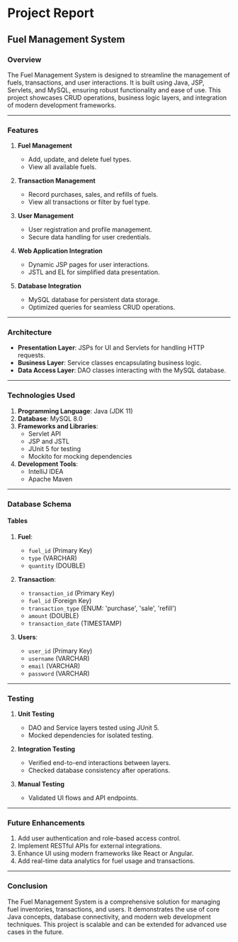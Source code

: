 # Project Report

## Fuel Management System

### Overview
The Fuel Management System is designed to streamline the management of fuels, transactions, and user interactions. It is built using Java, JSP, Servlets, and MySQL, ensuring robust functionality and ease of use. This project showcases CRUD operations, business logic layers, and integration of modern development frameworks.

---

### Features
1. **Fuel Management**
   - Add, update, and delete fuel types.
   - View all available fuels.

2. **Transaction Management**
   - Record purchases, sales, and refills of fuels.
   - View all transactions or filter by fuel type.

3. **User Management**
   - User registration and profile management.
   - Secure data handling for user credentials.

4. **Web Application Integration**
   - Dynamic JSP pages for user interactions.
   - JSTL and EL for simplified data presentation.

5. **Database Integration**
   - MySQL database for persistent data storage.
   - Optimized queries for seamless CRUD operations.

---

### Architecture
- **Presentation Layer**: JSPs for UI and Servlets for handling HTTP requests.
- **Business Layer**: Service classes encapsulating business logic.
- **Data Access Layer**: DAO classes interacting with the MySQL database.

---

### Technologies Used
1. **Programming Language**: Java (JDK 11)
2. **Database**: MySQL 8.0
3. **Frameworks and Libraries**:
   - Servlet API
   - JSP and JSTL
   - JUnit 5 for testing
   - Mockito for mocking dependencies
4. **Development Tools**:
   - IntelliJ IDEA
   - Apache Maven

---

### Database Schema
#### Tables
1. **Fuel**:
   - `fuel_id` (Primary Key)
   - `type` (VARCHAR)
   - `quantity` (DOUBLE)

2. **Transaction**:
   - `transaction_id` (Primary Key)
   - `fuel_id` (Foreign Key)
   - `transaction_type` (ENUM: 'purchase', 'sale', 'refill')
   - `amount` (DOUBLE)
   - `transaction_date` (TIMESTAMP)

3. **Users**:
   - `user_id` (Primary Key)
   - `username` (VARCHAR)
   - `email` (VARCHAR)
   - `password` (VARCHAR)

---

### Testing
1. **Unit Testing**
   - DAO and Service layers tested using JUnit 5.
   - Mocked dependencies for isolated testing.

2. **Integration Testing**
   - Verified end-to-end interactions between layers.
   - Checked database consistency after operations.

3. **Manual Testing**
   - Validated UI flows and API endpoints.

---

### Future Enhancements
1. Add user authentication and role-based access control.
2. Implement RESTful APIs for external integrations.
3. Enhance UI using modern frameworks like React or Angular.
4. Add real-time data analytics for fuel usage and transactions.

---

### Conclusion
The Fuel Management System is a comprehensive solution for managing fuel inventories, transactions, and users. It demonstrates the use of core Java concepts, database connectivity, and modern web development techniques. This project is scalable and can be extended for advanced use cases in the future.

